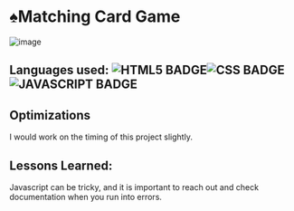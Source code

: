 # ♠️Matching Card Game
![image](https://user-images.githubusercontent.com/101963767/172076493-738ff461-754c-4a79-8d93-c56880c65280.png)

## Languages used: ![HTML5 BADGE](https://img.shields.io/static/v1?label=|&message=HTML5&color=23555f&style=plastic&logo=html5)![CSS BADGE](https://img.shields.io/static/v1?label=|&message=CSS3&color=285f65&style=plastic&logo=css3)![JAVASCRIPT BADGE](https://img.shields.io/static/v1?label=|&message=JAVASCRIPT&color=3c7f5d&style=plastic&logo=javascript)

## Optimizations
I would work on the timing of this project slightly.

## Lessons Learned:
Javascript can be tricky, and it is important to reach out and check documentation when you run into errors. 
